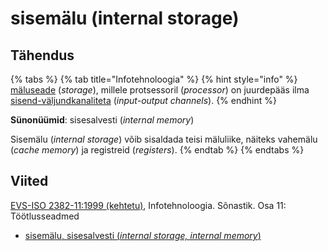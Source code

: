 # sisemälu \(internal storage\)

## Tähendus

{% tabs %}
{% tab title="Infotehnoloogia" %}
{% hint style="info" %}
[mäluseade](maeluseade-storage-device.md) \(_storage_\), millele protsessoril \(_processor_\) on juurdepääs ilma [sisend-väljundkanaliteta](sisend-vaeljundkanal-input-output-channel.md) \(_input-output channels_\).
{% endhint %}

**Sünonüümid**: sisesalvesti \(_internal memory_\)

Sisemälu \(_internal storage_\) võib sisaldada teisi mäluliike, näiteks vahemälu \(_cache memory_\) ja registreid \(_registers_\).
{% endtab %}
{% endtabs %}

## Viited

[EVS-ISO 2382-11:1999 \(kehtetu\)](https://www.evs.ee/et/evs-iso-2382-11-1999), Infotehnoloogia. Sõnastik. Osa 11: Töötlusseadmed

* [sisemälu, sisesalvesti \(_internal storage, internal memory_\)](https://www.eki.ee/dict/its/index.cgi?Q=D1CF66F9-6C03-1014-88DC-FC5F0DBED45A&F=GUID&C01=1&C02=0&C10=1)



